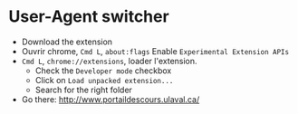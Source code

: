 # User-Agent switcher

- Download the extension
- Ouvrir chrome, `Cmd L`, `about:flags` Enable `Experimental Extension APIs`
- `Cmd L`, `chrome://extensions`, loader l'extension.
  - Check the `Developer mode` checkbox
  - Click on `Load unpacked extension...`
  - Search for the right folder
- Go there: http://www.portaildescours.ulaval.ca/
